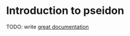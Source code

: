 # Introduction to pseidon

TODO: write [great documentation](http://jacobian.org/writing/great-documentation/what-to-write/)
